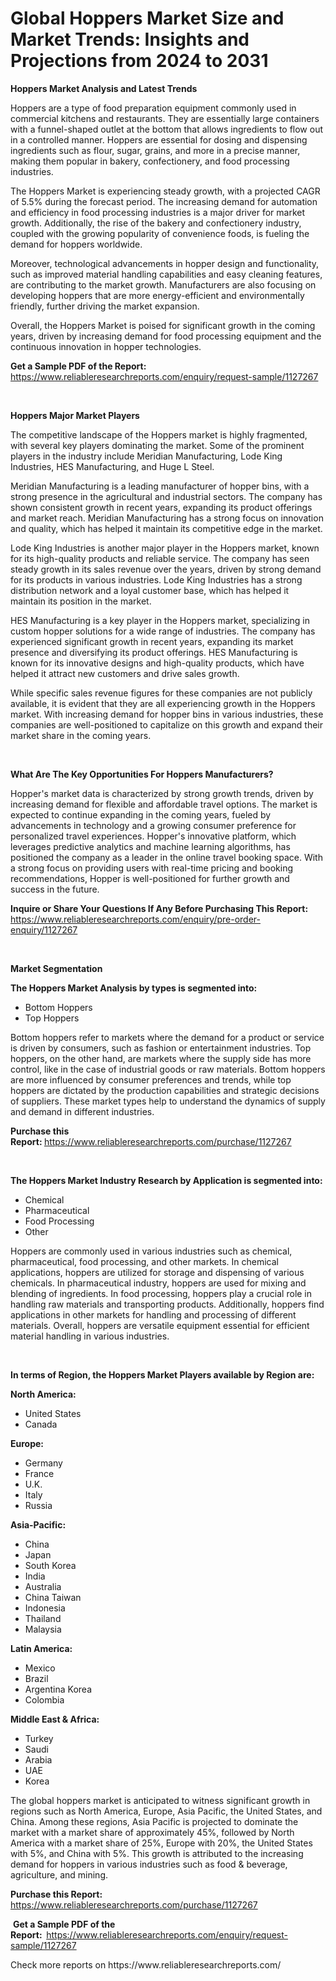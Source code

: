 <p><h1>Global Hoppers Market Size and Market Trends: Insights and Projections from 2024 to 2031</h1></p><p><strong>Hoppers Market Analysis and Latest Trends</strong></p>
<p><p>Hoppers are a type of food preparation equipment commonly used in commercial kitchens and restaurants. They are essentially large containers with a funnel-shaped outlet at the bottom that allows ingredients to flow out in a controlled manner. Hoppers are essential for dosing and dispensing ingredients such as flour, sugar, grains, and more in a precise manner, making them popular in bakery, confectionery, and food processing industries.</p><p>The Hoppers Market is experiencing steady growth, with a projected CAGR of 5.5% during the forecast period. The increasing demand for automation and efficiency in food processing industries is a major driver for market growth. Additionally, the rise of the bakery and confectionery industry, coupled with the growing popularity of convenience foods, is fueling the demand for hoppers worldwide.</p><p>Moreover, technological advancements in hopper design and functionality, such as improved material handling capabilities and easy cleaning features, are contributing to the market growth. Manufacturers are also focusing on developing hoppers that are more energy-efficient and environmentally friendly, further driving the market expansion.</p><p>Overall, the Hoppers Market is poised for significant growth in the coming years, driven by increasing demand for food processing equipment and the continuous innovation in hopper technologies.</p></p>
<p><strong>Get a Sample PDF of the Report:&nbsp;</strong> <a href="https://www.reliableresearchreports.com/enquiry/request-sample/1127267">https://www.reliableresearchreports.com/enquiry/request-sample/1127267</a></p>
<p>&nbsp;</p>
<p><strong>Hoppers Major Market Players</strong></p>
<p><p>The competitive landscape of the Hoppers market is highly fragmented, with several key players dominating the market. Some of the prominent players in the industry include Meridian Manufacturing, Lode King Industries, HES Manufacturing, and Huge L Steel.</p><p>Meridian Manufacturing is a leading manufacturer of hopper bins, with a strong presence in the agricultural and industrial sectors. The company has shown consistent growth in recent years, expanding its product offerings and market reach. Meridian Manufacturing has a strong focus on innovation and quality, which has helped it maintain its competitive edge in the market.</p><p>Lode King Industries is another major player in the Hoppers market, known for its high-quality products and reliable service. The company has seen steady growth in its sales revenue over the years, driven by strong demand for its products in various industries. Lode King Industries has a strong distribution network and a loyal customer base, which has helped it maintain its position in the market.</p><p>HES Manufacturing is a key player in the Hoppers market, specializing in custom hopper solutions for a wide range of industries. The company has experienced significant growth in recent years, expanding its market presence and diversifying its product offerings. HES Manufacturing is known for its innovative designs and high-quality products, which have helped it attract new customers and drive sales growth.</p><p>While specific sales revenue figures for these companies are not publicly available, it is evident that they are all experiencing growth in the Hoppers market. With increasing demand for hopper bins in various industries, these companies are well-positioned to capitalize on this growth and expand their market share in the coming years.</p></p>
<p>&nbsp;</p>
<p><strong>What Are The Key Opportunities For Hoppers Manufacturers?</strong></p>
<p><p>Hopper's market data is characterized by strong growth trends, driven by increasing demand for flexible and affordable travel options. The market is expected to continue expanding in the coming years, fueled by advancements in technology and a growing consumer preference for personalized travel experiences. Hopper's innovative platform, which leverages predictive analytics and machine learning algorithms, has positioned the company as a leader in the online travel booking space. With a strong focus on providing users with real-time pricing and booking recommendations, Hopper is well-positioned for further growth and success in the future.</p></p>
<p><strong>Inquire or Share Your Questions If Any Before Purchasing This Report:</strong> <a href="https://www.reliableresearchreports.com/enquiry/pre-order-enquiry/1127267">https://www.reliableresearchreports.com/enquiry/pre-order-enquiry/1127267</a></p>
<p>&nbsp;</p>
<p><strong>Market Segmentation</strong></p>
<p><strong>The Hoppers Market Analysis by types is segmented into:</strong></p>
<p><ul><li>Bottom Hoppers</li><li>Top Hoppers</li></ul></p>
<p><p>Bottom hoppers refer to markets where the demand for a product or service is driven by consumers, such as fashion or entertainment industries. Top hoppers, on the other hand, are markets where the supply side has more control, like in the case of industrial goods or raw materials. Bottom hoppers are more influenced by consumer preferences and trends, while top hoppers are dictated by the production capabilities and strategic decisions of suppliers. These market types help to understand the dynamics of supply and demand in different industries.</p></p>
<p><strong>Purchase this Report:&nbsp;</strong><a href="https://www.reliableresearchreports.com/purchase/1127267">https://www.reliableresearchreports.com/purchase/1127267</a></p>
<p>&nbsp;</p>
<p><strong>The Hoppers Market Industry Research by Application is segmented into:</strong></p>
<p><ul><li>Chemical</li><li>Pharmaceutical</li><li>Food Processing</li><li>Other</li></ul></p>
<p><p>Hoppers are commonly used in various industries such as chemical, pharmaceutical, food processing, and other markets. In chemical applications, hoppers are utilized for storage and dispensing of various chemicals. In pharmaceutical industry, hoppers are used for mixing and blending of ingredients. In food processing, hoppers play a crucial role in handling raw materials and transporting products. Additionally, hoppers find applications in other markets for handling and processing of different materials. Overall, hoppers are versatile equipment essential for efficient material handling in various industries.</p></p>
<p>&nbsp;</p>
<p><strong>In terms of Region, the Hoppers Market Players available by Region are:</strong></p>
<p>
    <p> <strong> North America: </strong>
        <ul>
            <li>United States</li>
            <li>Canada</li>
        </ul>
        </p> 
    <p> <strong> Europe: </strong>
        <ul>
            <li>Germany</li>
            <li>France</li>
            <li>U.K.</li>
            <li>Italy</li>
            <li>Russia</li>
        </ul>
        </p> 
    <p> <strong> Asia-Pacific: </strong>
        <ul>
            <li>China</li>
            <li>Japan</li>
            <li>South Korea</li>
            <li>India</li>
            <li>Australia</li>
            <li>China Taiwan</li>
            <li>Indonesia</li>
            <li>Thailand</li>
            <li>Malaysia</li>
        </ul>
        </p> 
    <p> <strong> Latin America: </strong>
        <ul>
            <li>Mexico</li>
            <li>Brazil</li>
            <li>Argentina Korea</li>
            <li>Colombia</li>
        </ul>
        </p> 
    <p> <strong> Middle East & Africa: </strong>
        <ul>
            <li>Turkey</li>
            <li>Saudi</li>
            <li>Arabia</li>
            <li>UAE</li>
            <li>Korea</li>
        </ul>
    </p>
    </p>
<p><p>The global hoppers market is anticipated to witness significant growth in regions such as North America, Europe, Asia Pacific, the United States, and China. Among these regions, Asia Pacific is projected to dominate the market with a market share of approximately 45%, followed by North America with a market share of 25%, Europe with 20%, the United States with 5%, and China with 5%. This growth is attributed to the increasing demand for hoppers in various industries such as food & beverage, agriculture, and mining.</p></p>
<p><strong>Purchase this Report: </strong><a href="https://www.reliableresearchreports.com/purchase/1127267">https://www.reliableresearchreports.com/purchase/1127267</a></p>
<p>&nbsp;<strong>Get a Sample PDF of the Report:&nbsp;&nbsp;</strong><a href="https://www.reliableresearchreports.com/enquiry/request-sample/1127267">https://www.reliableresearchreports.com/enquiry/request-sample/1127267</a></p>
<p><strong></strong></p>
<p>Check more reports on https://www.reliableresearchreports.com/</p>